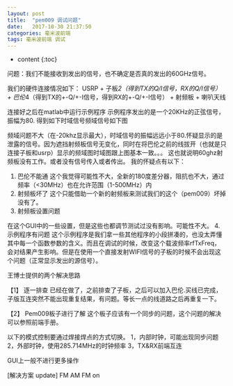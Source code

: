 ```yaml
---
layout: post
title:  "pem009 调试问题"
date:   2017-10-30 21:37:50
categories: 毫米波前端
tags: 毫米波前端 调试 
---
```


* content
{:toc}





问题：我们不能接收到发出的信号，也不确定是否真的发出的60GHz信号。

我们的硬件连接情况如下：
USRP
+
子板*2（得到TX的Q/I信号，RX的Q/I信号）
+
巴伦*4（得到TX的+-Q/+-I信号，得到RX的+-Q/+-I信号）
+
射频板
+
喇叭天线

连接好之后在matlab中运行示例程序
示例程序发出的是一个20KHz的正弦信号，振幅为80.
得到如下时域信号频域信号如下图

 
频域问题不大（在-20khz显示最大），时域信号的振幅远远小于80.怀疑显示的是泄露的信号。因为遮挡射频板信号无变化，同时在将巴伦之前的线拔开（也就是只连接子板和usrp）显示的频域图时域图跟上图基本一致。。。
这也就说明60ghz射频板没有工作。或者没有信号传入或者传出。
我的怀疑点有以下：

1.	巴伦不能通
这个我觉得可能性不大，全新的180度差分器，阻抗也不大，通过频率（<30MHz）也在允许范围（1-500MHz）内
2.	射频板坏了
这个只能借助一个新的射频板来测试我们的这个（pem009）坏掉没有了。
3.	射频板设置问题
 
在这个GUI中的一些设置，但是这些也都调节测试过没有影响。可能性不大。
4.	示例程序有问题
这个示例程序是我们拿一些其他程序的小段拼凑的，也没太弄懂其中每一个函数参数的含义。而且在调试的时候，改变这个载波频率rfTxFreq，会对结果产生影响。但是在使用一个直接发射WIFI信号的子板的时候不会出现这个问题（正常显示发出的源信号）。





王博士提供的两个解决思路

【1】	逐一排查
已经在做了，之前排查了子板，之后可以加入巴伦.买线已完成，
子版互连突然不能出现重复结果，有问题。等长一点的线道路之后再重复一下。



【2】	Pem009板子进行了解
这个板子应该有一个同步的问题，这个问题的解决可以参照前端手册。

以下的模式控制要通过焊接焊点的方式切换。
1，内部时钟，可能出现同步问题
2，外部时钟，使用285.714MHz的时钟频率
3，TX&RX前端互连

GUI上一般不进行更多操作


[解决方案 update] FM AM  FM on



